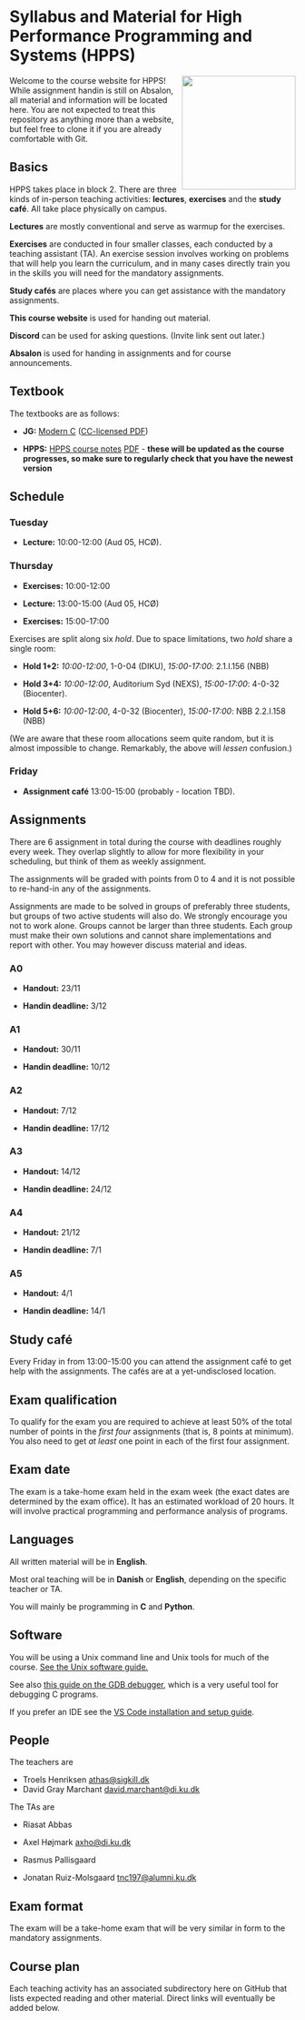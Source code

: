 # Syllabus and Material for High Performance Programming and Systems (HPPS)

<img align="right" width=200 src="https://github.com/diku-dk/hpps-e2023-pub/assets/55833/92def2f9-a8cf-4719-a961-063ae6fb396e">
Welcome to the course website for HPPS!  While assignment handin is
still on Absalon, all material and information will be located here.
You are not expected to treat this repository as anything more than a
website, but feel free to clone it if you are already comfortable with
Git.

## Basics

HPPS takes place in block 2.  There are three kinds of in-person
teaching activities: **lectures**, **exercises** and the **study
café**.  All take place physically on campus.

**Lectures** are mostly conventional and serve as warmup for the
exercises.

**Exercises** are conducted in four smaller classes, each conducted by
a teaching assistant (TA).  An exercise session involves working on
problems that will help you learn the curriculum, and in many cases
directly train you in the skills you will need for the mandatory
assignments.

**Study cafés** are places where you can get assistance with the
mandatory assignments.

**This course website** is used for handing out material.

**Discord** can be used for asking questions. (Invite link sent out later.)

**Absalon** is used for handing in assignments and for course announcements.

## Textbook

The textbooks are as follows:

* **JG:** [Modern C](https://modernc.gforge.inria.fr/) ([CC-licensed PDF](https://hal.inria.fr/hal-02383654/document))

* **HPPS:** [HPPS course notes](https://github.com/diku-dk/hpps-notes)
  [PDF](https://github.com/diku-dk/hpps-notes/releases/download/latest/notes.pdf) -
  **these will be updated as the course progresses, so make sure to
  regularly check that you have the newest version**

## Schedule

### Tuesday

* **Lecture:** 10:00-12:00 (Aud 05, HCØ).

### Thursday

* **Exercises:** 10:00-12:00

* **Lecture:** 13:00-15:00 (Aud 05, HCØ)

* **Exercises:** 15:00-17:00

Exercises are split along six *hold*.  Due to space limitations, two *hold*
share a single room:

* **Hold 1+2:** *10:00-12:00*, 1-0-04 (DIKU), *15:00-17:00*: 2.1.I.156 (NBB)

* **Hold 3+4:** *10:00-12:00*, Auditorium Syd (NEXS), *15:00-17:00*: 4-0-32 (Biocenter).

* **Hold 5+6:** *10:00-12:00*, 4-0-32 (Biocenter), *15:00-17:00*: NBB 2.2.I.158 (NBB)

(We are aware that these room allocations seem quite random, but it is
almost impossible to change. Remarkably, the above will *lessen*
confusion.)

### Friday

* **Assignment café** 13:00-15:00 (probably - location TBD).

## Assignments

There are 6 assignment in total during the course with deadlines
roughly every week. They overlap slightly to allow for more
flexibility in your scheduling, but think of them as weekly
assignment.

The assignments will be graded with points from 0 to 4 and it is not
possible to re-hand-in any of the assignments.

Assignments are made to be solved in groups of preferably three
students, but groups of two active students will also do. We strongly
encourage you not to work alone. Groups cannot be larger than three
students. Each group must make their own solutions and cannot share
implementations and report with other. You may however discuss
material and ideas.

### A0

* **Handout:** 23/11

* **Handin deadline:** 3/12

### A1

* **Handout:** 30/11

* **Handin deadline:** 10/12

### A2

* **Handout:** 7/12

* **Handin deadline:** 17/12

### A3

* **Handout:** 14/12

* **Handin deadline:** 24/12

### A4

* **Handout:** 21/12

* **Handin deadline:** 7/1

### A5

* **Handout:** 4/1

* **Handin deadline:** 14/1

## Study café

Every Friday in from 13:00-15:00 you can attend the assignment café to
get help with the assignments. The cafés are at a yet-undisclosed
location.

## Exam qualification

To qualify for the exam you are required to achieve at least 50% of
the total number of points in the *first four* assignments (that is, 8
points at minimum). You also need to get *at least* one point in each
of the first four assignment.

## Exam date

The exam is a take-home exam held in the exam week (the exact dates
are determined by the exam office). It has an estimated workload of 20
hours. It will involve practical programming and performance analysis
of programs.

## Languages

All written material will be in **English**.

Most oral teaching will be in **Danish** or **English**, depending on
the specific teacher or TA.

You will mainly be programming in **C** and **Python**.

## Software

You will be using a Unix command line and Unix tools for much of the
course.  [See the Unix software guide.](unix.md)

See also [this guide on the GDB
debugger](http://beej.us/guide/bggdb/), which is a very useful tool
for debugging C programs.

If you prefer an IDE see the [VS Code installation and setup guide](VSCode.md).

## People

The teachers are

* Troels Henriksen <athas@sigkill.dk>
* David Gray Marchant <david.marchant@di.ku.dk>

The TAs are

* Riasat Abbas

* Axel Højmark <axho@di.ku.dk>

* Rasmus Pallisgaard

* Jonatan Ruiz-Molsgaard <tnc197@alumni.ku.dk>

## Exam format

The exam will be a take-home exam that will be very similar in form to
the mandatory assignments.

## Course plan

Each teaching activity has an associated subdirectory here on GitHub
that lists expected reading and other material. Direct links will
eventually be added below.
